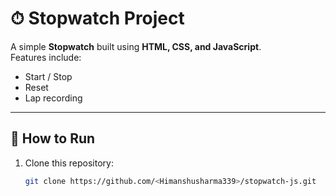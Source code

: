 # ⏱ Stopwatch Project

A simple **Stopwatch** built using **HTML, CSS, and JavaScript**.  
Features include:
- Start / Stop
- Reset
- Lap recording

---

## 📂 How to Run
1. Clone this repository:
   ```bash
   git clone https://github.com/<Himanshusharma339>/stopwatch-js.git
